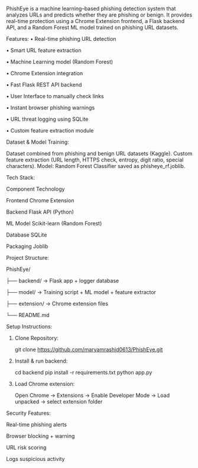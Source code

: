 PhishEye is a machine learning–based phishing detection system that analyzes URLs and predicts whether they are phishing or benign. It provides real-time protection using a Chrome Extension frontend, a Flask backend API, and a Random Forest ML model trained on phishing URL datasets.

Features:
• Real-time phishing URL detection

•	Smart URL feature extraction

•	Machine Learning model (Random Forest)

• Chrome Extension integration

• Fast Flask REST API backend

• User Interface to manually check links

• Instant browser phishing warnings

• URL threat logging using SQLite

• Custom feature extraction module


Dataset & Model Training:

Dataset combined from phishing and benign URL datasets (Kaggle). Custom feature extraction (URL length, HTTPS check, entropy, digit ratio, special characters). Model: Random Forest Classifier saved as phisheye_rf.joblib.

Tech Stack:

Component	Technology

Frontend	Chrome Extension

Backend 	Flask API (Python)

ML Model	Scikit-learn (Random Forest)

Database	SQLite

Packaging	Joblib


Project Structure:

PhishEye/

├── backend/ → Flask app + logger database

├── model/ → Training script + ML model + feature extractor

├── extension/ → Chrome extension files

└── README.md


Setup Instructions:

1. Clone Repository:

   git clone https://github.com/maryamrashid0613/PhishEye.git
   
2. Install & run backend:
   
   cd backend
   pip install -r requirements.txt
   python app.py
   
3. Load Chrome extension:
   
   Open Chrome → Extensions → Enable Developer Mode → Load unpacked → select extension folder
   

Security Features:

 Real-time phishing alerts
 
 Browser blocking + warning
 
 URL risk scoring
 
 Logs suspicious activity
 
